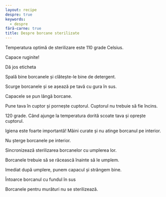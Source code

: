 ```yaml
---
layout: recipe
despre: true
keywords:
  - despre
fără-carne: true
title: Despre borcane sterilizate
---
```


Temperatura optimă de sterilizare este 110 grade Celsius.

Capace ruginite!

Dă jos eticheta

Spală bine borcanele și clătește-le bine de detergent.

Scurge borcanele și se așează pe tavă cu gura în sus.

Capacele se pun lângă borcane.

Pune tava în cuptor și pornește cuptorul. Cuptorul nu trebuie să fie încins.

120 grade. Când ajunge la temperatura dorită scoate tava și oprește cuptorul.

Igiena este foarte importantă! Mâini curate și nu atinge borcanul pe interior.

Nu șterge borcanele pe interior.

Sincronizează sterilizarea borcanelor cu umplerea lor.

Borcanele trebuie să se răcească înainte să le umplem.

Imediat după umplere, punem capacul și strângem bine.

Întoarce borcanul cu fundul în sus

Borcanele pentru murături nu se sterilizează.
